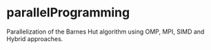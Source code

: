 # parallelProgramming
Parallelization of the Barnes Hut algorithm using OMP, MPI, SIMD and Hybrid approaches.
